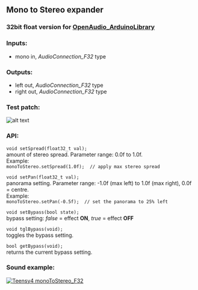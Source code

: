 ## Mono to Stereo expander  
### 32bit float version for [OpenAudio_ArduinoLibrary](https://github.com/chipaudette/OpenAudio_ArduinoLibrary "OpenAudio_ArduinoLibrary")  

### Inputs:  
* mono in,  _AudioConnection_F32_ type  

### Outputs:
* left out, _AudioConnection_F32_ type 
* right out, _AudioConnection_F32_ type  

### Test patch:  
![alt text][pic1]  

### API:  

```void setSpread(float32_t val);```  
amount of stereo spread. Parameter range: 0.0f to 1.0f.  
Example:  
```monoToStereo.setSpread(1.0f);  // apply max stereo spread ```  

```void setPan(float32_t val);```  
panorama setting. Parameter range: -1.0f (max left) to 1.0f (max right), 0.0f = centre.  
Example:  
```monoToStereo.setPan(-0.5f);  // set the panorama to 25% left ```  

```void setBypass(bool state);```  
bypass setting: _false_ = effect **ON**, _true_ = effect **OFF**   

```void tglBypass(void);```  
toggles the bypass setting.   

```bool getBypass(void);```  
returns the current bypass setting.  

### Sound example:  

[![Teensy4 monoToStereo_F32](https://img.youtube.com/vi/y2SUNxpsVs0/0.jpg)](https://www.youtube.com/watch?v=y2SUNxpsVs0)



[pic1]: monoToStereo_F32_testPatch.png "Test patch"
